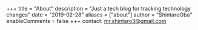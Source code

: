 +++
title = "About"
description = "Just a tech blog for tracking technology changes"
date = "2019-02-28"
aliases = ["about"]
author = "ShintaroOba"
enableComments = false
+++
contact: mr.shintaro3@gmail.com
